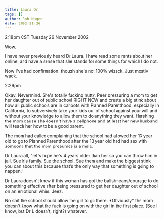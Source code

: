 ```yaml
---
title: Laura Dr
tags: []
author: Rob Nugen
date: 2002-11-26
---
```


<p class=date>2:18pm CST Tuesday 26 November 2002</p>

<p>Wow.</p>

<p>I have never previously heard Dr Laura.  I have read some rants
about her online, and have a sense that she stands for some things for
which I do not.</p>

<p>Now I've had confirmation, though she's not 100% wizack.  Just
mostly wack.</p>

<p class=date>2:29pm</p>

<p>Okay.  Nevermind.  She's totally fucking nutty.  Peer pressuring a
mom to get her daughter out of public school RIGHT NOW and create a
big stink about how all public schools are in cahoots with Planned
Parenthood, especially in California, to subversively take your kids
out of school against your will and without your knowledge to allow
them to do anything they want.  Harshing the mom cause she doesn't
have a cellphone and at least her new husband will teach her how to be
a good parent.</p>

<p>The mom had called complaining that the school had allowed her 13
year old to go to Planned Parenthood after the 13 year old had had sex
with someone that the mom presumes is a male.</p>

<p>Dr Laura all, "let's hope he's 4 years older than her so you can
throw him in jail.  Sue his family.  Sue the school.  Sue them and
make the biggest stink you can about this because that's the only way
that something is going to happen."</p>

<p>Dr Laura doesn't know if this woman has got the balls/means/courage
to do something effective after being pressured to get her daughter
out of school on an emotional whim.  Jeez.</p>

<p>No shit the school should allow the girl to go there.  *Obviously*
the mom doesn't know what the fuck is going on with the girl in the
first place.  (See I know, but Dr L doesn't, right?)  whatever.</p>
